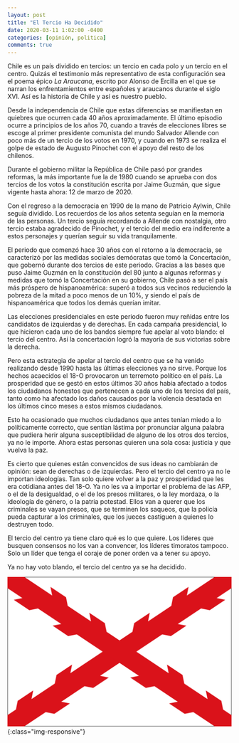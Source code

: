 ```yaml
---
layout: post
title: "El Tercio Ha Decidido"
date: 2020-03-11 1:02:00 -0400
categories: [opinión, politica]
comments: true
---
```


Chile es un país dividido en tercios: un tercio en cada polo y un tercio en el centro.
Quizás el testimonio más representativo de esta configuración sea el
poema épico _La Araucana_, escrito por Alonso de Ercilla en el que se narran los enfrentamientos
entre españoles y araucanos durante el siglo XVI. Así es la historia de Chile y así es nuestro pueblo.

Desde la independencia de Chile que estas diferencias se manifiestan en quiebres 
que ocurren cada
40 años aproximadamente. El último episodio ocurre a principios de los años 70, cuando
a través de elecciones libres se escoge al primer presidente comunista del mundo Salvador Allende
con poco más de un tercio de los votos en 1970, y cuando en 1973 se realiza el golpe
de estado de Augusto Pinochet con el apoyo del resto de los chilenos.

Durante el gobierno militar la República de Chile pasó por grandes reformas, la más importante
fue la de 1980 cuando se aprueba con dos tercios de los votos la constitución escrita por
Jaime Guzmán, que sigue vigente hasta ahora: 12 de marzo de 2020.

Con el regreso a la democracia en 1990 de la mano de Patricio Aylwin, Chile seguía dividido.
Los recuerdos de los años setenta seguían en la memoria de las personas. Un tercio
seguía recordando a Allende con nostalgia, otro tercio estaba agradecido de Pinochet, y el tercio
del medio era indiferente a estos personajes y querían seguir su vida tranquilamente.

El periodo que comenzó hace 30 años con el retorno a la democracia, se caracterizó
por las medidas sociales demócratas que tomó la Concertación, que gobernó durante dos
tercios de este periodo. Gracias a las bases que puso Jaime Guzmán en la constitución
del 80 junto a algunas reformas y medidas que tomó la Concertación en su gobierno, Chile
pasó a ser el país más próspero de hispanoamérica: superó a todos sus vecinos reduciendo
la pobreza de la mitad a poco menos de un 10%, y siendo el país de hispanoamérica
que todos los demás querían imitar.

Las elecciones presidenciales en este periodo fueron muy reñidas entre los candidatos de izquierdas
y de derechas. En cada campaña presidencial, lo que hicieron cada uno de los bandos siempre fue
apelar al voto blando: el tercio del centro. Así la concertación logró la mayoría de sus
victorias sobre la derecha.

<!-- Además, la 
predecesora de Sebastián Piñera fue Michelle Bachelet, militante del Partido Socialista que había
inclinado bastante la balanza hacia un tercio de la población, lo cuál no dejó muy contento al tercio del
medio que de esta vez respaldó a Sebastián Piñera. Desde ese momento, el ambiente se ha ido
polarizando en Chile. -->

Pero esta estrategia de apelar al tercio del centro que se ha venido realizando desde 1990 hasta las
últimas elecciones ya no sirve. Porque los hechos acaecidos el 18-O provocaron un terremoto
político en el país. La prosperidad que se gestó en estos últimos 30 años había afectado
a todos los ciudadanos honestos que pertenecen a cada uno de los tercios del país, tanto como
ha afectado los daños causados por la violencia desatada en los últimos cinco meses a estos mismos ciudadanos.

<!-- Tanto ciudadanos del tercio de izquierdas, como el tercio del centro y el tercio de derechas, han conseguido
ser los primeros profesionales de sus familias, o han levantado negocios que les han permitido mejorar
considerablemente su calidad de vida, lo han perdido todo debido a que se ha perdido el estado de
derecho y que los criminales no se van a la cárcel. -->

Esto ha ocasionado que muchos ciudadanos que antes tenían miedo a lo políticamente correcto,
que sentían lástima por pronunciar alguna palabra que pudiera herir alguna susceptibilidad de 
alguno de los otros dos tercios, ya no le importe. Ahora estas personas quieren una sola cosa: justicia y
que vuelva la paz.

Es cierto que quienes están convencidos de sus ideas no cambiarán de opinión: sean de derechas o de izquierdas.
Pero el tercio del centro ya no le importan ideologías. Tan solo quiere volver a la paz y prosperidad
que les era cotidiana antes del 18-O. Ya no les va a importar el problema de las AFP, o el de la desigualdad,
o el de los presos militares, o la ley mordaza, o la ideología de género, o la patria potestad. Ellos van a querer que
los criminales se vayan presos, que se terminen los saqueos, que la policía pueda capturar a los criminales,
que los jueces castiguen a quienes lo destruyen todo.

El tercio del centro ya tiene claro qué es lo que quiere. Los líderes que busquen consensos no los van a convencer,
los líderes timoratos tampoco. Solo un líder que tenga el coraje de poner orden va a tener su apoyo.

Ya no hay voto blando, el tercio del centro ya se ha decidido.

![foto de perfil](/assets/img/cruz_de_borgona.png){:class="img-responsive"}
